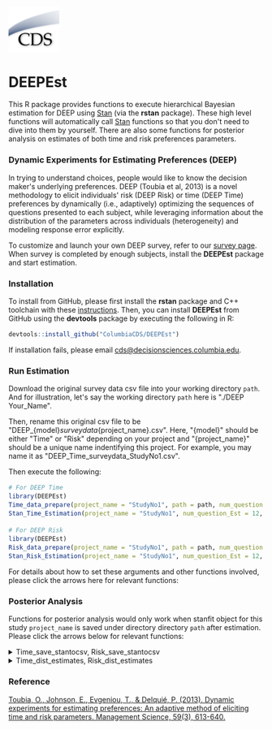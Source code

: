 [<img src="images/CDSLogo.png" width=100 alt="CDS Logo"/>](https://www8.gsb.columbia.edu/decisionsciences/)

# DEEPEst

This R package provides functions to execute hierarchical Bayesian estimation for DEEP using [Stan](https://mc-stan.org) (via the **rstan** package). These high level functions will automatically call [Stan](https://mc-stan.org) functions so that you don't need to dive into them by yourself. There are also some functions for posterior analysis on estimates of both time and risk preferences parameters.

### Dynamic Experiments for Estimating Preferences (DEEP)

In trying to understand choices, people would like to know the decision maker's underlying preferences. DEEP (Toubia et al, 2013) is a novel methodology to elicit individuals' risk (DEEP Risk) or time (DEEP Time) preferences by dynamically (i.e., adaptively) optimizing the sequences of questions presented to each subject, while leveraging information about the distribution of the parameters across individuals (heterogeneity) and modeling response error explicitly.

To customize and launch your own DEEP survey, refer to our [survey page](http://). When survey is completed by enough subjects, install the **DEEPEst** package and start estimation.

### Installation

To install from GitHub, please first install the **rstan** package and C++ toolchain with these [instructions](https://github.com/stan-dev/rstan/wiki/RStan-Getting-Started).
Then, you can install **DEEPEst** from GitHub using the **devtools** package by executing the following in R:

```r
devtools::install_github("ColumbiaCDS/DEEPEst")
```

If installation fails, please email cds@decisionsciences.columbia.edu.

### Run Estimation

Download the original survey data csv file into your working directory `path`. And for illustration, let's say the working directory `path` here is "./DEEP Your_Name". 

Then, rename this original csv file to be "DEEP_{model}_surveydata_{project_name}.csv". Here, "{model}" should be either "Time" or "Risk" depending on your project and "{project_name}" should be a unique name indentifying this project. For example, you may name it as "DEEP_Time_surveydata_StudyNo1.csv".

Then execute the following:

```r
# For DEEP Time
library(DEEPEst)
Time_data_prepare(project_name = "StudyNo1", path = path, num_question = 12)
Stan_Time_Estimation(project_name = "StudyNo1", num_question_Est = 12, num_question = 12, type_theta = "Hier", path = )

# For DEEP Risk
library(DEEPEst)
Risk_data_prepare(project_name = "StudyNo1", path = path, num_question = 12)
Stan_Risk_Estimation(project_name = "StudyNo1", num_question_Est = 12, num_question = 12, type_theta = "Hier", path = )
```

For details about how to set these arguments and other functions involved, please click the arrows here for relevant functions:


### Posterior Analysis

Functions for posterior analysis would only work when stanfit object for this study `project_name` is saved under directory directory `path` after estimation.
Please click the arrows below for relevant functions:
<details><summary>Time_save_stantocsv, Risk_save_stantocsv</summary>

```r
Time_save_stantocsv(project_name = "StudyNo1", num_question_Est = 12, type_theta = 'Hier', path = path)

Risk_save_stantocsv(project_name = "StudyNo1", num_question_Est = 12, type_theta = 'Hier', path = path)
```

#### Description

This function will save posterior point estimates for preferences from stanfit object to local csv files. Examples:
<img src="images/save_stantocsv.png" alt="Estimates CSV"/>

#### Arguments

* project_name The name of this study. 
* num_question_Est How many questions you want to use in estimation.
* type_theta Type of scaling response noise parameter used in estimation, specify either "Global", "Individual" or "Hier".
* path Full path for working directory.

</details>

<details><summary>Time_dist_estimates, Risk_dist_estimates</summary>

```r
Time_dist_estimates(project_name = "StudyNo1", num_question_Est = 12, type_theta = 'Hier', path = path)

Risk_dist_estimates(project_name = "StudyNo1", num_question_Est = 12, type_theta = 'Hier', path = path)
```

#### Description

This function will plot the distributions of all parameter estimates across all subjects. Examples:
<img src="images/time_dist_estimates.png" alt="Time Estimates Distribution"/>
<img src="images/risk_dist_estimates.png" alt="Risk Estimates Distribution"/>

#### Arguments

* project_name The name of this study.
* num_question_Est How many questions used in the estimation.
* type_theta Type of scaling response noise parameter used in estimation, specify either "Global", "Individual" or "Hier".
* path Full path for working directory.

</details>

### Reference

[Toubia, O., Johnson, E., Evgeniou, T., & Delquié, P. (2013). Dynamic experiments for estimating preferences: An adaptive method of eliciting time and risk parameters. Management Science, 59(3), 613-640.](https://pubsonline.informs.org/doi/abs/10.1287/mnsc.1120.1570)
